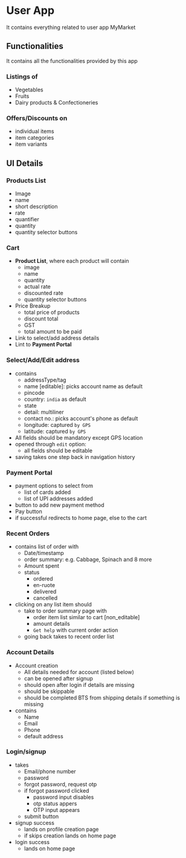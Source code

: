 # User App
It contains everything related to user app MyMarket
## Functionalities
It contains all the functionalities provided by this app
### Listings of
- Vegetables
- Fruits
- Dairy products & Confectioneries
### Offers/Discounts on
- individual items
- item categories
- item variants
## UI Details
### Products List
- Image
- name
- short description
- rate
- quantifier
- quantity 
- quantity selector buttons
### Cart
- **Product List**, where each product will contain
  - image
  - name
  - quantity
  - actual rate
  - discounted rate
  - quantity selector buttons
- Price Breakup
  - total price of products
  - discount total
  - GST
  - total amount to be paid
- Link to select/add address details
- Lint to **Payment Portal**
### Select/Add/Edit address
- contains
  - addressType/tag
  - name [editable]: picks account name as default
  - pincode
  - country: `india` as default
  - state
  - detail: multiliner
  - contact no.: picks account's phone as default
  - longitude: captured `by GPS`
  - latitude: captured `by GPS`
- All fields should be mandatory except GPS location
- opened through `edit` option:
  - all fields should be editable
- saving takes one step back in navigation history
### Payment Portal
- payment options to select from
  - list of cards added
  - list of UPI addresses added
- button to add new payment method
- Pay button
- if successful redirects to home page, else to the cart
### Recent Orders
- contains list of order with
  - Date/timestamp
  - order summary: e.g. Cabbage, Spinach and 8 more
  - Amount spent
  - status
    - ordered
    - en-ruote
    - delivered
    - cancelled
- clicking on any list item should
  - take to order summary page with
    - order item list similar to cart [non_editable]
    - amount details
    - `Get help` with current order action
  - going back takes to recent order list
### Account Details
- Account creation
  - All details needed for account (listed below)
  - can be opened after signup
  - should open after login if details are missing
  - should be skippable
  - should be completed BTS from shipping details if something is missing
- contains
  - Name
  - Email
  - Phone
  - default address
### Login/signup
- takes
  - Email/phone number
  - password
  - forgot password, request otp 
  - if forgot password clicked
    - password input disables
    - otp status appers
    - OTP input appears
  - submit button
- signup success
  - lands on profile creation page
  - if skips creation lands on home page
- login success
  - lands on home page
